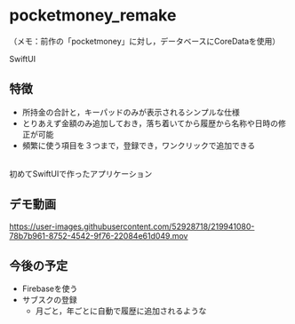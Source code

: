 # pocketmoney_remake

（メモ：前作の「pocketmoney」に対し，データベースにCoreDataを使用）

SwiftUI
## 特徴
- 所持金の合計と，キーパッドのみが表示されるシンプルな仕様
- とりあえず金額のみ追加しておき，落ち着いてから履歴から名称や日時の修正が可能
- 頻繁に使う項目を３つまで，登録でき，ワンクリックで追加できる

<br>
初めてSwiftUIで作ったアプリケーション


## デモ動画

https://user-images.githubusercontent.com/52928718/219941080-78b7b961-8752-4542-9f76-22084e61d049.mov


## 今後の予定
- Firebaseを使う
- サブスクの登録
  - 月ごと，年ごとに自動で履歴に追加されるような
